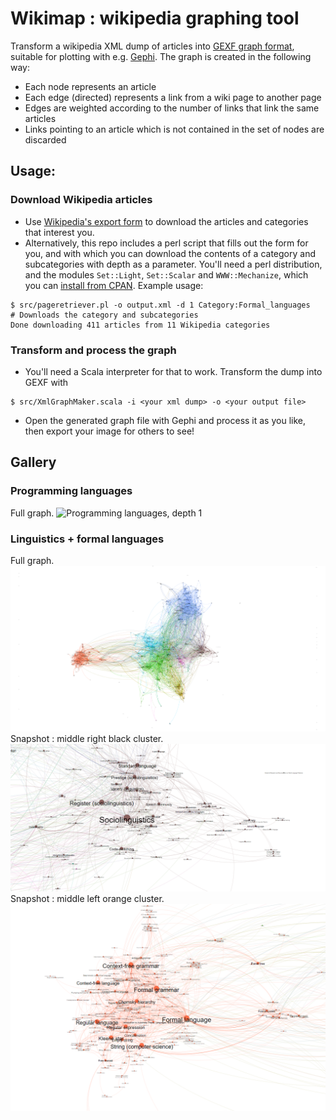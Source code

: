 # Wikimap : wikipedia graphing tool

Transform a wikipedia XML dump of articles into [GEXF graph format](), suitable for plotting with e.g. [Gephi](https://gephi.org/ "Gephi's homepage"). The graph is created in the following way:
* Each node represents an article
* Each edge (directed) represents a link from a wiki page to another page
* Edges are weighted according to the number of links that link the same articles
* Links pointing to an article which is not contained in the set of nodes are discarded

## Usage:

### Download Wikipedia articles

* Use [Wikipedia's export form](https://en.wikipedia.org/wiki/Special:Export) to download the articles and categories that interest you. 
* Alternatively, this repo includes a perl script that fills out the form for you, and with which you can download the contents of a category and subcategories with depth as a parameter. You'll need a perl distribution, and the modules `Set::Light`, `Set::Scalar` and `WWW::Mechanize`, which you can [install from CPAN](http://www.cpan.org/modules/INSTALL.html). Example usage:
```shell
$ src/pageretriever.pl -o output.xml -d 1 Category:Formal_languages # Downloads the category and subcategories
Done downloading 411 articles from 11 Wikipedia categories
```

### Transform and process the graph
* You'll need a Scala interpreter for that to work. Transform the dump into GEXF with
```shell
$ src/XmlGraphMaker.scala -i <your xml dump> -o <your output file>
```
* Open the generated graph file with Gephi and process it as you like, then export your image for others to see!






## Gallery

### Programming languages


Full graph.
![Programming languages, depth 1](./images/programming-languages-1.svg)

### Linguistics + formal languages

Full graph.
![Full linguistics graph][full-linguistics]
Snapshot : middle right black cluster.
![Sociolinguistics cluster][sociolinguistics]
Snapshot : middle left orange cluster.
![Formal languages cluster][formal_languages]

[programming-languages]: ./images/programming-languages-1.svg "Programming languages category, depth of 1"
[phonology]: ./images/phonology.png "Detail : phonology"
[sociolinguistics]: ./images/sociolinguistics.png "Detail : sociolinguistics"
[formal_languages]: ./images/formal_languages.png "Detail : formal languages"
[full-linguistics]: ./images/full-linguistics.png "Full subset graph, with articles from linguistics-related categories"
